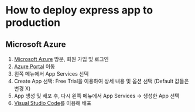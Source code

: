 # How to deploy express app to production

## Microsoft Azure

1. [Microsoft Azure](https://azure.microsoft.com/en-us/pricing/details/app-service/windows/) 방문, 회원 가입 및 로그인
2. [Azure Portal](https://portal.azure.com) 이동
3. 왼쪽 메뉴에서 App Services 선택
4. Create App 선택: Free Trial을 이용하여 상세 내용 및 옵션 선택 (Default 값들은 변경 X)
5. App 생성 및 배포 후, 다시 왼쪽 메뉴에서 App Services → 생성한 App 선택
6. [Visual Studio Code](https://docs.microsoft.com/en-us/azure/app-service/containers/quickstart-nodejs)를 이용해 배포
